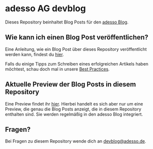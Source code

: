 # adesso AG devblog

Dieses Repository beinhaltet Blog Posts für den [adesso Blog](https://blog.adesso.de/).

## Wie kann ich einen Blog Post veröffentlichen?
Eine Anleitung, wie ein Blog Post über dieses Repository veröffentlicht werden kann,
findest du [hier](examples/2017-08-10-blog-post-guide.md).

Falls du einige Tipps zum Schreiben eines erfolgreichen Artikels haben möchtest, schau doch mal in unsere [Best Practices](https://github.com/adessoAG/devblog/blob/master/examples/best-practices.md).

## Aktuelle Preview der Blog Posts in diesem Repository
Eine Preview findet ihr [hier](https://adesso-devblog-preview.netlify.com). Hierbei handelt
es sich aber nur um eine Preview, die genau die Blog Posts anzeigt, die in diesem Repository
enthalten sind. Sie werden regelmäßig in den adesso Blog integriert.

## Fragen?
Bei Fragen zu diesem Repository wende dich an [devblog@adesso.de](mailto:devblog@adesso.de).
